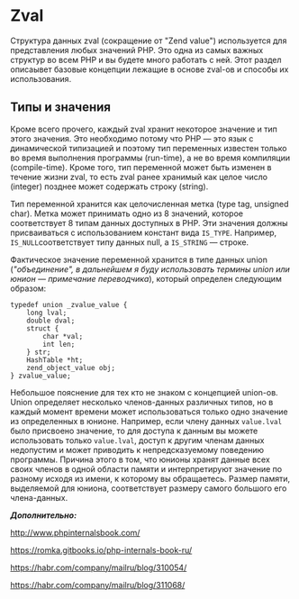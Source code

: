 # Zval

Структура данных zval (сокращение от "Zend value") используется для представления любых значений PHP. Это одна из самых важных структур во всем PHP и вы будете много работать с ней. Этот раздел описаывет базовые концепции лежащие в основе zval-ов и способы их использования.

## Типы и значения

Кроме всего прочего, каждый zval хранит некоторое значение и тип этого значения. Это необходимо потому что PHP — это язык с динамической типизацией и поэтому тип переменных известен только во время выполнения программы (run-time), а не во время компиляции (compile-time). Кроме того, тип переменной может быть изменен в течение жизни zval, то есть zval ранее хранимый как целое число (integer) позднее может содержать строку (string).

Тип переменной хранится как целочисленная метка (type tag, unsigned char). Метка может принимать одно из 8 значений, которое соответствует 8 типам данных доступных в PHP. Эти значения должны присваиваться с использованием констант вида `IS_TYPE`. Например, `IS_NULL`соответствует типу данных null, а `IS_STRING` — строке.

Фактическое значение переменной хранится в типе данных union (*"объединение", в дальнейшем я буду использовать термины union или юнион — примечание переводчика*), который определен следующим образом:

```
typedef union _zvalue_value {
    long lval;
    double dval;
    struct {
        char *val;
        int len;
    } str;
    HashTable *ht;
    zend_object_value obj;
} zvalue_value;

```

Небольшое пояснение для тех кто не знаком с концепцией union-ов. Union определяет несколько членов-данных различных типов, но в каждый момент времени может использоваться только одно значение из определенных в юнионе. Например, если члену данных `value.lval` было присвоено значение, то для доступа к данным вы можете использовать только `value.lval`, доступ к другим членам данных недопустим и может приводить к непредсказуемому поведению программы. Причина этого в том, что юнионы хранят данные всех своих членов в одной области памяти и интерпретируют значение по разному исходя из имени, к которому вы обращаетесь. Размер памяти, выделяемой для юниона, соответствует размеру самого большого его члена-данных.

***Дополнительно:***

http://www.phpinternalsbook.com/

https://romka.gitbooks.io/php-internals-book-ru/

https://habr.com/company/mailru/blog/310054/

https://habr.com/company/mailru/blog/311068/